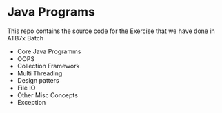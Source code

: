 # Java Programs

This repo contains the source code for the 
Exercise that we have done in ATB7x Batch


- Core Java Programms
- OOPS
- Collection Framework
- Multi Threading 
- Design patters
- File IO
- Other Misc Concepts
- Exception